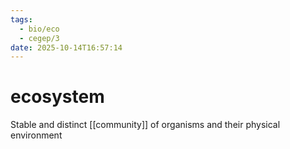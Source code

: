 ```yaml
---
tags:
  - bio/eco
  - cegep/3
date: 2025-10-14T16:57:14
---
```


# ecosystem

Stable and distinct [[community]] of organisms and their physical environment